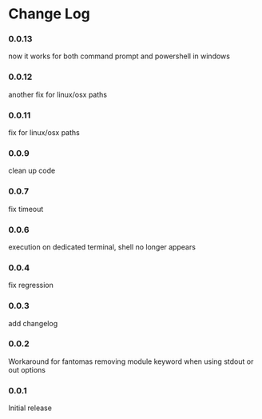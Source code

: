 # Change Log

### 0.0.13

now it works for both command prompt and powershell in windows

### 0.0.12

another fix for linux/osx paths

### 0.0.11

fix for linux/osx paths

### 0.0.9

clean up code

### 0.0.7

fix timeout

### 0.0.6

execution on dedicated terminal, shell no longer appears

### 0.0.4

fix regression

### 0.0.3

add changelog

### 0.0.2

Workaround for fantomas removing module keyword when using stdout or out options

### 0.0.1

Initial release

